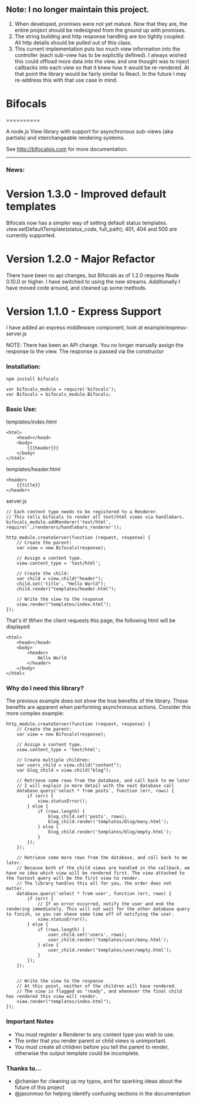 ## Note: I no longer maintain this project.
1. When developed, promises were not yet mature. Now that they are, the entire project should be redesigned from the ground up with promises.
2. The string building and http response handling are too tightly coupled. All http details should be pulled out of this class.
3. This current implementation puts too much view information into the controller (each sub-view has to be explicitly defined). I always wished this could offload more data into the view, and one thought was to inject callbacks into each view so that it knew how it would be re-rendered. At that point the library would be fairly similar to React. In the future I may re-address this with that use case in mind.


# Bifocals
==========

A node.js View library with support for asynchronous sub-views (aka partials) and interchangeable rendering systems.

See http://bifocalsjs.com for more documentation.

----

### News:

# Version 1.3.0 - Improved default templates

Bifocals now has a simpler way of setting default status templates. view.setDefaultTemplate(status_code, full_path); 401, 404 and 500 are currently supported.

# Version 1.2.0 - Major Refactor

There have been no api changes, but Bifocals as of 1.2.0 requires Node 0.10.0 or higher. I have switched to using the new streams.
Additionally I have moved code around, and cleaned up some methods.

# Version 1.1.0 - Express Support

I have added an express middleware component, look at example/express-server.js

NOTE: There has been an API change. You no longer manually assign the response to the view. The response is passed via the constructor

### Installation:

`npm install bifocals`

    var bifocals_module = require('bifocals');
    var Bifocals = bifocals_module.Bifocals;

### Basic Use:
templates/index.html

    <html>
        <head></head>
        <body>
            {{{header}}}
        </body>
    </html>

templates/header.html

    <header>
        {{title}}
    </header>


server.js

	// Each content type needs to be registered to a Renderer.
	// This tells bifocals to render all text/html views via handlebars.
	bifocals_module.addRenderer('text/html', require('./renderers/handlebars_renderer'));

    http_module.createServer(function (request, response) {
    	// Create the parent:
        var view = new Bifocals(response);

        // Assign a content type.
        view.content_type = 'text/html';

        // Create the child:
        var child = view.child("header");
        child.set('title', "Hello World");
        child.render("templates/header.html");

        // Write the view to the response
    	view.render("templates/index.html");
    });

That's it! When the client requests this page, the following html will be displayed:

    <html>
        <head></head>
        <body>
            <header>
                Hello World
            </header>
        </body>
    </html>

### Why do I need this library?

The previous example does not show the true benefits of the library. These benefits are apparent when performing asynchronous actions. Consider this more complex example:

    http_module.createServer(function (request, response) {
    	// Create the parent:
        var view = new Bifocals(response);

        // Assign a content type.
        view.content_type = 'text/html';

        // Create multiple children:
        var users_child = view.child("content");
        var blog_child = view.child("blog");

        // Retrieve some rows from the database, and call back to me later
        // I will explain in more detail with the next database call
        database.query('select * from posts', function (err, rows) {
			if (err) {
        		view.statusError();
        	} else {
        		if (rows.length) {
        			blog_child.set('posts', rows);
        			blog_child.render('templates/blog/many.html');
        		} else {
        			blog_child.render('templates/blog/empty.html');
        		}
        	});
        });

        // Retrieve some more rows from the database, and call back to me later.
        // Because both of the child views are handled in the callback, we have no idea which view will be rendered first. The view attached to the fastest query will be the first view to render.
        // The library handles this all for you, the order does not matter.
        database.query('select * from user', function (err, rows) {
        	if (err) {
        		// If an error occurred, notify the user and end the rendering immediately. This will not wait for the other database query to finish, so you can shave some time off of notifying the user.
        		view.statusError();
        	} else {
        		if (rows.length) {
        			user_child.set('users', rows);
        			user_child.render('templates/user/many.html');
        		} else {
        			user_child.render('templates/user/empty.html');
        		}
        	});
        });


		// Write the view to the response
		// At this point, neither of the children will have rendered.
		// The view is flagged as "ready", and whenever the final child has rendered this view will render.
    	view.render("templates/index.html");
    });

### Important Notes
* You must register a Renderer to any content type you wish to use.
* The order that you render parent or child views is unimportant.
* You must create all children before you tell the parent to render, otherwise the output template could be incomplete.

### Thanks to...
* @chanian for cleaning up my typos, and for sparking ideas about the future of this project
* @jasonmoo for helping identify confusing sections in the documentation
